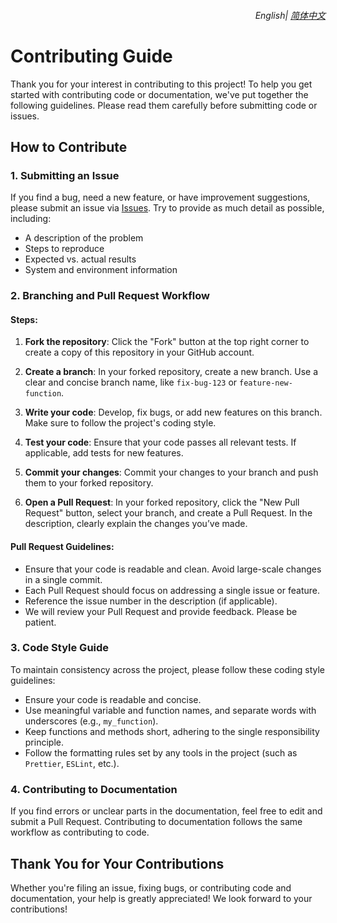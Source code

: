 <div align="right">
    <h6>
        <picture>
            <source type="image/svg+xml" media="(prefers-color-scheme: dark)" srcset="https://raw.githubusercontent.com/KudoAI/chatgpt.js/main/media/images/icons/earth-americas-white-icon32.svg">
            <img height=14 src="https://raw.githubusercontent.com/KudoAI/chatgpt.js/main/media/images/icons/earth-americas-icon32.svg">
        </picture>
        &nbsp;English|
        <a href="https://github.com/ChinaGodMan/UserScripts/blob/main/CONTRIBUTING.md">简体中文 </a>
    </h6>
</div>

# Contributing Guide

Thank you for your interest in contributing to this project! To help you get started with contributing code or documentation, we've put together the following guidelines. Please read them carefully before submitting code or issues.

## How to Contribute

### 1. Submitting an Issue

If you find a bug, need a new feature, or have improvement suggestions, please submit an issue via [Issues](https://github.com/ChinaGodMan/UserScripts/issues). Try to provide as much detail as possible, including:

- A description of the problem
- Steps to reproduce
- Expected vs. actual results
- System and environment information

### 2. Branching and Pull Request Workflow

#### Steps:

1. **Fork the repository**: Click the "Fork" button at the top right corner to create a copy of this repository in your GitHub account.

2. **Create a branch**: In your forked repository, create a new branch. Use a clear and concise branch name, like `fix-bug-123` or `feature-new-function`.

3. **Write your code**: Develop, fix bugs, or add new features on this branch. Make sure to follow the project's coding style.

4. **Test your code**: Ensure that your code passes all relevant tests. If applicable, add tests for new features.

5. **Commit your changes**: Commit your changes to your branch and push them to your forked repository.

6. **Open a Pull Request**: In your forked repository, click the "New Pull Request" button, select your branch, and create a Pull Request. In the description, clearly explain the changes you’ve made.

#### Pull Request Guidelines:

- Ensure that your code is readable and clean. Avoid large-scale changes in a single commit.
- Each Pull Request should focus on addressing a single issue or feature.
- Reference the issue number in the description (if applicable).
- We will review your Pull Request and provide feedback. Please be patient.

### 3. Code Style Guide

To maintain consistency across the project, please follow these coding style guidelines:

- Ensure your code is readable and concise.
- Use meaningful variable and function names, and separate words with underscores (e.g., `my_function`).
- Keep functions and methods short, adhering to the single responsibility principle.
- Follow the formatting rules set by any tools in the project (such as `Prettier`, `ESLint`, etc.).

### 4. Contributing to Documentation

If you find errors or unclear parts in the documentation, feel free to edit and submit a Pull Request. Contributing to documentation follows the same workflow as contributing to code.

## Thank You for Your Contributions

Whether you're filing an issue, fixing bugs, or contributing code and documentation, your help is greatly appreciated! We look forward to your contributions!
